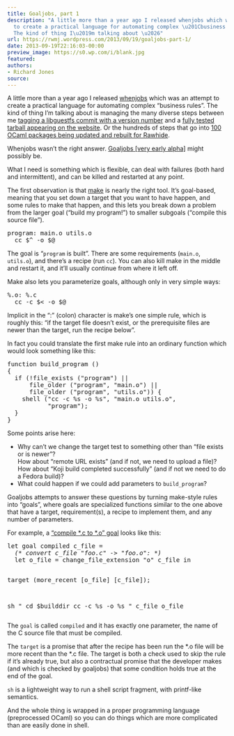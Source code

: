 ```yaml
---
title: Goaljobs, part 1
description: "A little more than a year ago I released whenjobs which was an attempt
  to create a practical language for automating complex \u201Cbusiness rules\u201D.
  The kind of thing I\u2019m talking about \u2026"
url: https://rwmj.wordpress.com/2013/09/19/goaljobs-part-1/
date: 2013-09-19T22:16:03-00:00
preview_image: https://s0.wp.com/i/blank.jpg
featured:
authors:
- Richard Jones
source:
---
```


<p>A little more than a year ago I released <a href="http://people.redhat.com/~rjones/whenjobs/">whenjobs</a> which was an attempt to create a practical language for automating complex &ldquo;business rules&rdquo;.  The kind of thing I&rsquo;m talking about is managing the many diverse steps between me <a href="https://github.com/libguestfs/libguestfs/commit/4d955be4fb9fe304d5ab4222f0e9592f5fc1ef5b">tagging a libguestfs commit with a version number</a> and a <a href="http://libguestfs.org/download/1.23-development/">fully tested tarball appearing on the website</a>.  Or the hundreds of steps that go into <a href="https://rwmj.wordpress.com/2013/09/14/ocaml-4-01-0-entering-rawhide/">100 OCaml packages being updated and rebuilt for Rawhide</a>.</p>
<p>Whenjobs wasn&rsquo;t the right answer.  <a href="http://git.annexia.org/?p=goaljobs.git%3Ba=summary">Goaljobs [very early alpha]</a> might possibly be.</p>
<p>What I need is something which is flexible, can deal with failures (both hard and intermittent), and can be killed and restarted at any point.</p>
<p>The first observation is that <a href="https://en.wikipedia.org/wiki/Make_(software)">make</a> is nearly the right tool.  It&rsquo;s goal-based, meaning that you set down a target that you want to have happen, and some rules to make that happen, and this lets you break down a problem from the larger goal (&ldquo;build my program!&rdquo;) to smaller subgoals (&ldquo;compile this source file&rdquo;).</p>
<pre>
program: main.o utils.o
  cc $^ -o $@
</pre>
<p>The goal is &ldquo;<code>program</code> is built&rdquo;.  There are some requirements (<code>main.o</code>, <code>utils.o</code>), and there&rsquo;s a recipe (run <code>cc</code>).  You can also kill make in the middle and restart it, and it&rsquo;ll usually continue from where it left off.</p>
<p>Make also lets you parameterize goals, although only in very simple ways:</p>
<pre>
%.o: %.c
  cc -c $&lt; -o $@
</pre>
<p>Implicit in the &ldquo;:&rdquo; (colon) character is make&rsquo;s one simple rule, which is roughly this: &ldquo;if the target file doesn&rsquo;t exist, or the prerequisite files are newer than the target, run the recipe below&rdquo;.</p>
<p>In fact you could translate the first make rule into an ordinary function which would look something like this:</p>
<pre>
function build_program ()
{
  if (!file_exists (&quot;program&quot;) ||
      file_older (&quot;program&quot;, &quot;main.o&quot;) ||
      file_older (&quot;program&quot;, &quot;utils.o&quot;)) {
    shell (&quot;cc -c %s -o %s&quot;, &quot;main.o utils.o&quot;,
           &quot;program&quot;);
  }
}
</pre>
<p>Some points arise here:</p>
<ul>
<li> Why can&rsquo;t we change the target test to something other than &ldquo;file exists or is newer&rdquo;?<br/>How about &ldquo;remote URL exists&rdquo; (and if not, we need to upload a file)?<br/>How about &ldquo;Koji build completed successfully&rdquo; (and if not we need to do a Fedora build)?
</li><li> What could happen if we could add parameters to <code>build_program</code>?
</li></ul>
<p>Goaljobs attempts to answer these questions by turning make-style rules into &ldquo;goals&rdquo;, where goals are specialized functions similar to the one above that have a target, requirement(s), a recipe to implement them, and any number of parameters.</p>
<p>For example, a <a href="http://git.annexia.org/?p=goaljobs.git%3Ba=blob%3Bf=examples/compile-c/compile.ml%3Bh=151e8b79ec3ca82aecbff533bcf514be2cfb8ff2%3Bhb=HEAD">&ldquo;compile *.c to *.o&rdquo; goal</a> looks like this:</p>
<pre>
let goal compiled c_file =
  <i>(* convert c_file &quot;foo.c&quot; -&gt; &quot;foo.o&quot;: *)</i>
  let o_file = change_file_extension &quot;o&quot; c_file in

  target (more_recent [o_file] [c_file]);

  sh &quot;
    cd $builddir
    cc -c %s -o %s
  &quot; c_file o_file
</pre>
<p>The <code>goal</code> is called <code>compiled</code> and it has exactly one parameter, the name of the C source file that must be compiled.</p>
<p>The <code>target</code> is a promise that after the recipe has been run the *.o file will be more recent than the *.c file.  The target is both a check used to skip the rule if it&rsquo;s already true, but also a contractual promise that the developer makes (and which is checked by goaljobs) that some condition holds true at the end of the goal.</p>
<p><code>sh</code> is a lightweight way to run a shell script fragment, with printf-like semantics.</p>
<p>And the whole thing is wrapped in a proper programming language (preprocessed OCaml) so you can do things which are more complicated than are easily done in shell.</p>

